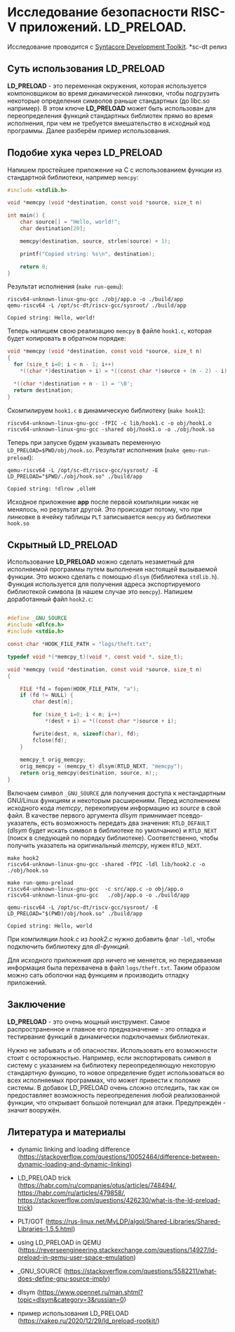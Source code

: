 # Исследование безопасности RISC-V приложений. LD_PRELOAD.

Исследование проводится с [Syntacore Development Toolkit](https://syntacore.com/). 
*sc-dt релиз

## Суть использования LD_PRELOAD

**LD_PRELOAD** - это переменная окружения, которая используется компоновщиком во время динамической линковки, чтобы подгрузить некоторые определения символов раньше стандартных (до libc.so например). В этом ключе **LD_PRELOAD** может быть использован для переопределения функций стандартных библиотек прямо во время исполнения, при чем не требуется вмешательство в исходный код программы. Далее разберём пример использования.

## Подобие хука через LD_PRELOAD

Напишем простейшее приложение на С с использованием функции из стандартной библиотеки, например `memcpy`:
```C
#include <stdlib.h>

void *memcpy (void *destination, const void *source, size_t n)

int main() {
    char source[] = "Hello, world!";
    char destination[20];

    memcpy(destination, source, strlen(source) + 1);

    printf("Copied string: %s\n", destination);

    return 0;
}
```

Результат исполнения (`make run-qemu`):
```
riscv64-unknown-linux-gnu-gcc ./obj/app.o -o ./build/app
qemu-riscv64 -L /opt/sc-dt/riscv-gcc/sysroot/ ./build/app

Copied string: Hello, world!
```


Теперь напишем свою реализацию `memcpy` в файле `hook1.c`, которая будет копировать в обратном порядке:
```C
void *memcpy (void *destination, const void *source, size_t n)
{
  for (size_t i=0; i < n - 1; i++)
    *((char *)destination + i) = *((const char *)source + (n - 2) - i);

  *((char *)destination + n - 1) = '\0';
  return destination;
}
```

Скомпилируем `hook1.c` в динамическую библиотеку (`make hook1`):
```
riscv64-unknown-linux-gnu-gcc -fPIC -c lib/hook1.c -o obj/hook1.o
riscv64-unknown-linux-gnu-gcc -shared obj/hook1.o -o ./obj/hook.so
```

Теперь при запуске будем указывать переменную `LD_PRELOAD=$PWD/obj/hook.so`. Результат исполнения (`make qemu-run-preload`):
```
qemu-riscv64 -L /opt/sc-dt/riscv-gcc/sysroot/ -E LD_PRELOAD="$PWD/./obj/hook.so" ./build/app

Copied string: !dlrow ,olleH
```

Исходное приложение **app** после первой компиляции никак не менялось, но результат другой. Это происходит потому, что при линковке в ячейку таблицы `PLT` записывается `memcpy` из библиотеки `hook.so`

## Скрытный LD_PRELOAD

Использование **LD_PRELOAD** можно сделать незаметный для исполняемой программы путем выполнения настоящей вызываемой функции. Это можно сделать с помощью `dlsym` (библиотека `stdlib.h`). Функция используется для получения адреса экспортируемого библиотекой символа (в нашем случае это `memcpy`). Напишем доработанный файл `hook2.c`:

```C

#define _GNU_SOURCE
#include <dlfcn.h>
#include <stdio.h>

const char *HOOK_FILE_PATH = "logs/theft.txt";

typedef void *(*memcpy_t)(void *, const void *, size_t);

void *memcpy (void *destination, const void *source, size_t n)
{

    FILE *fd = fopen(HOOK_FILE_PATH, "a");
    if (fd != NULL) {
        char dest[n]; 

        for (size_t i=0; i < n; i++)
            *(dest + i) = *((const char *)source + i);

        fwrite(dest, n, sizeof(char), fd);
        fclose(fd);
    }
    
    memcpy_t orig_memcpy;
    orig_memcpy = (memcpy_t) dlsym(RTLD_NEXT, "memcpy");
    return orig_memcpy(destination, source, n);;
}
```

Включаем символ `_GNU_SOURCE` для получения доступа к нестандартным GNU/Linux функциям и некоторым расширениям. Перед исполнением исходного кода *memcpy*, перекопируем информацию из *source* в свой файл. В качестве первого аргумента *dlsym* примнимает псевдо-указатель, есть возможность передать два значения: `RTLD_DEFAULT` (*dlsym* будет искать символ в библиотеке по умолчанию) и `RTLD_NEXT` (поиск в следующей по порядку библиотеке). Соответственно, чтобы получить указатель на оригинальный *memcpy*, нужен `RTLD_NEXT`.


```
make hook2
riscv64-unknown-linux-gnu-gcc -shared -fPIC -ldl lib/hook2.c -o ./obj/hook.so 

make run-qemu-preload
riscv64-unknown-linux-gnu-gcc  -c src/app.c -o obj/app.o
riscv64-unknown-linux-gnu-gcc   ./obj/app.o -o ./build/app

qemu-riscv64 -L /opt/sc-dt/riscv-gcc/sysroot/ -E LD_PRELOAD="$(PWD)/obj/hook.so" ./build/app

Copied string: Hello, world
```
При компиляции *hook.c* из *hook2.c* нужно добавить флаг `-ldl`, чтобы подключить библиотеку для *dl-функций*.

Для исходного приложения *app* ничего не меняется, но передаваемая информация была перехвачена в файл `logs/theft.txt`. Таким образом можно сать оболочки над функциям и производить отладку приложений.

## Заключение

**LD_PRELOAD** - это очень мощный инструмент. Самое распространенное и главное его предназначение - это отладка и тестирвание функций в динамически подключаемых библиотеках.

Нужно не забывать и об опасностях. Использовать его возможности стоит с осторожностью. Например, если экспортировать символ в систему с указанием на библиотеку переопределяющую некоторую стандартную функцию, то новое определение будет использоваться во всех исполняемых программах, что может привести к поломке системы. В добавок LD_PRELOAD очень сложно отследить, так как он предоставляет возможность переопределения любой реализованной функции, что открывает большой потенциал для атаки. Предупреждён - значит вооружён.


## Литература и материалы
- dynamic linking and loading difference (https://stackoverflow.com/questions/10052464/difference-between-dynamic-loading-and-dynamic-linking)
- LD_PRELOAD trick (https://habr.com/ru/companies/otus/articles/748494/,
                    https://habr.com/ru/articles/479858/,
                    https://stackoverflow.com/questions/426230/what-is-the-ld-preload-trick)
- PLT/GOT (https://rus-linux.net/MyLDP/algol/Shared-Libraries/Shared-Libraries-1.5.5.html)
- using LD_PRELOAD in QEMU (https://reverseengineering.stackexchange.com/questions/14927/ld-preload-in-qemu-user-space-emulation)
- _GNU_SOURCE (https://stackoverflow.com/questions/5582211/what-does-define-gnu-source-imply)
- dlsym (https://www.opennet.ru/man.shtml?topic=dlsym&category=3&russian=0)

- пример использования LD_PRELOAD (https://xakep.ru/2020/12/29/ld_preload-rootkit/)
